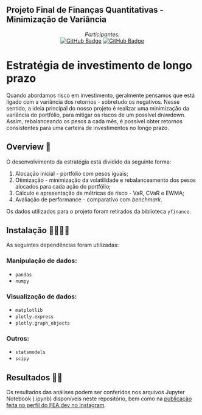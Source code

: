 ## Projeto Final de Finanças Quantitativas - Minimização de Variância
<div align="center">

  *Participantes:*  
  <a href="https://github.com/juliacvieira">[![GitHub Badge](https://img.shields.io/badge/juliacvieira-100000?style=for-the-badge&logo=GitHub&logoColor=white)](https://github.com/juliacvieira)</a>
  <a href="https://github.com/gfinamore">[![GitHub Badge](https://img.shields.io/badge/gfinamore-100000?style=for-the-badge&logo=GitHub&logoColor=white)](https://github.com/gfinamore)</a>

</div>

# Estratégia de investimento de longo prazo

Quando abordamos risco em investimento, geralmente pensamos que está ligado com a variância dos retornos - sobretudo os negativos. Nesse sentido, a ideia principal do nosso projeto é realizar uma minimização da variância do portfólio, para mitigar os riscos de um possível drawdown. Assim, rebalanceando os pesos a cada mês, é possível obter retornos consistentes para uma carteira de investimentos no longo prazo.

## Overview 🧐

O desenvolvimento da estratégia está dividido da seguinte forma:

1. Alocação inicial - portfólio com pesos iguais;
2. Otimização - minimização da volatilidade e rebalanceamento dos pesos alocados para cada ação do portfólio;
3. Cálculo e apresentação de métricas de risco - VaR, CVaR e EWMA;
4. Avaliação de performance - comparativo com *benchmark*.

Os dados utilizados para o projeto foram retirados da biblioteca `yfinance`.

## Instalação 👨‍💻👩‍💻

As seguintes dependências foram utilizadas:

### Manipulação de dados:

- `pandas`
- `numpy`

### Visualização de dados:

- `matplotlib`
- `plotly.express`
- `plotly.graph_objects`

### Outros:

- `statsmodels`
- `scipy`


## Resultados 💛🖤

Os resultados das análises podem ser conferidos nos arquivos Jupyter Notebook (.ipynb) disponíveis neste repositório, bem como na [publicação feita no perfil do FEA.dev no Instagram]().
